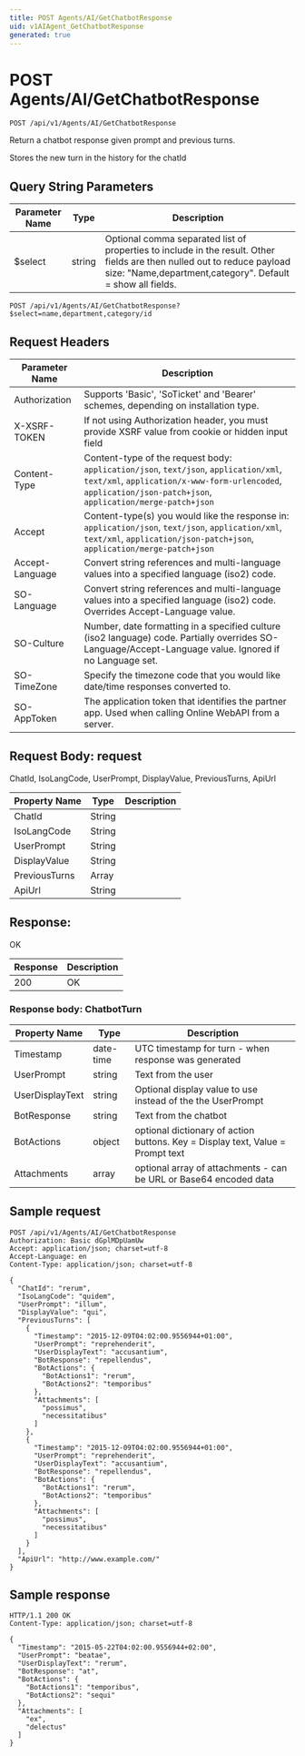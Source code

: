 ```yaml
---
title: POST Agents/AI/GetChatbotResponse
uid: v1AIAgent_GetChatbotResponse
generated: true
---
```


# POST Agents/AI/GetChatbotResponse

```http
POST /api/v1/Agents/AI/GetChatbotResponse
```

Return a chatbot response given prompt and previous turns.


Stores the new turn in the history for the chatId






## Query String Parameters

| Parameter Name | Type |  Description |
|----------------|------|--------------|
| $select | string |  Optional comma separated list of properties to include in the result. Other fields are then nulled out to reduce payload size: "Name,department,category". Default = show all fields. |

```http
POST /api/v1/Agents/AI/GetChatbotResponse?$select=name,department,category/id
```


## Request Headers

| Parameter Name | Description |
|----------------|-------------|
| Authorization  | Supports 'Basic', 'SoTicket' and 'Bearer' schemes, depending on installation type. |
| X-XSRF-TOKEN   | If not using Authorization header, you must provide XSRF value from cookie or hidden input field |
| Content-Type | Content-type of the request body: `application/json`, `text/json`, `application/xml`, `text/xml`, `application/x-www-form-urlencoded`, `application/json-patch+json`, `application/merge-patch+json` |
| Accept         | Content-type(s) you would like the response in: `application/json`, `text/json`, `application/xml`, `text/xml`, `application/json-patch+json`, `application/merge-patch+json` |
| Accept-Language | Convert string references and multi-language values into a specified language (iso2) code. |
| SO-Language | Convert string references and multi-language values into a specified language (iso2) code. Overrides Accept-Language value. |
| SO-Culture | Number, date formatting in a specified culture (iso2 language) code. Partially overrides SO-Language/Accept-Language value. Ignored if no Language set. |
| SO-TimeZone | Specify the timezone code that you would like date/time responses converted to. |
| SO-AppToken | The application token that identifies the partner app. Used when calling Online WebAPI from a server. |

## Request Body: request 

ChatId, IsoLangCode, UserPrompt, DisplayValue, PreviousTurns, ApiUrl 

| Property Name | Type |  Description |
|----------------|------|--------------|
| ChatId | String |  |
| IsoLangCode | String |  |
| UserPrompt | String |  |
| DisplayValue | String |  |
| PreviousTurns | Array |  |
| ApiUrl | String |  |

## Response:

OK

| Response | Description |
|----------------|-------------|
| 200 | OK |

### Response body: ChatbotTurn

| Property Name | Type |  Description |
|----------------|------|--------------|
| Timestamp | date-time | UTC timestamp for turn - when response was generated |
| UserPrompt | string | Text from the user |
| UserDisplayText | string | Optional display value to use instead of the the UserPrompt |
| BotResponse | string | Text from the chatbot |
| BotActions | object | optional dictionary of action buttons. Key = Display text, Value = Prompt text |
| Attachments | array | optional array of attachments - can be URL or Base64 encoded data |

## Sample request

```http!
POST /api/v1/Agents/AI/GetChatbotResponse
Authorization: Basic dGplMDpUamUw
Accept: application/json; charset=utf-8
Accept-Language: en
Content-Type: application/json; charset=utf-8

{
  "ChatId": "rerum",
  "IsoLangCode": "quidem",
  "UserPrompt": "illum",
  "DisplayValue": "qui",
  "PreviousTurns": [
    {
      "Timestamp": "2015-12-09T04:02:00.9556944+01:00",
      "UserPrompt": "reprehenderit",
      "UserDisplayText": "accusantium",
      "BotResponse": "repellendus",
      "BotActions": {
        "BotActions1": "rerum",
        "BotActions2": "temporibus"
      },
      "Attachments": [
        "possimus",
        "necessitatibus"
      ]
    },
    {
      "Timestamp": "2015-12-09T04:02:00.9556944+01:00",
      "UserPrompt": "reprehenderit",
      "UserDisplayText": "accusantium",
      "BotResponse": "repellendus",
      "BotActions": {
        "BotActions1": "rerum",
        "BotActions2": "temporibus"
      },
      "Attachments": [
        "possimus",
        "necessitatibus"
      ]
    }
  ],
  "ApiUrl": "http://www.example.com/"
}
```

## Sample response

```http_
HTTP/1.1 200 OK
Content-Type: application/json; charset=utf-8

{
  "Timestamp": "2015-05-22T04:02:00.9556944+02:00",
  "UserPrompt": "beatae",
  "UserDisplayText": "rerum",
  "BotResponse": "at",
  "BotActions": {
    "BotActions1": "temporibus",
    "BotActions2": "sequi"
  },
  "Attachments": [
    "ex",
    "delectus"
  ]
}
```